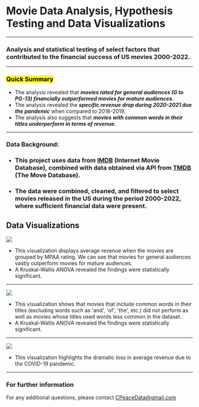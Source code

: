 # Movie Data Analysis, Hypothesis Testing and Data Visualizations
---
### Analysis and statistical testing of select factors that contributed to the financial success of US movies 2000-2022.
---
### <mark>**Quick Summary** 
* The analysis revealed that ***movies rated for general audiences (G to PG-13) financially outperformed movies for mature audiences.***
*  The analysis revealed the ***specific revenue drop during 2020-2021 due the pandemic*** when compared to 2018-2019.
* The analysis also suggests that ***movies with common words in their titles underperform in terms of revenue.***
---

### Data Background:
* ### This project uses data from [IMDB](https://www.imdb.com/) (Internet Movie Database), combined with data obtained via API from [TMDB](https://www.themoviedb.org/?language=en-US) (The Move Database).
* ### The data were combined, cleaned, and filtered to select movies released in the US during the period 2000-2022, where sufficient financial data were present.
    
## Data Visualizations
![](https://github.com/CRPeace/Movie_Data_API_Stats_Analysis/blob/09f1e1af5124093153acb7d165a54915f9cd57a0/Data%20Viz/Movies%20by%20Rating.png)

* This visualization displays average revenue when the movies are grouped by MPAA rating.  We can see that movies for general audiences vastly outperform movies for mature audiences.  
* A Kruskal-Wallis ANOVA revealed the findings were statistically significant.
---
![](https://github.com/CRPeace/Movie_Data_API_Stats_Analysis/blob/09f1e1af5124093153acb7d165a54915f9cd57a0/Data%20Viz/Movie%20Title%20Samples.png)
* This visualization shows that movies that include common words in their titles (excluding words such as 'and', 'of', 'the', etc.) did not perform as well as movies whose titles used words less common in the dataset.
* A Kruskal-Wallis ANOVA revealed the findings were statistically significant.
---
![](https://github.com/CRPeace/Movie_Data_API_Stats_Analysis/blob/09f1e1af5124093153acb7d165a54915f9cd57a0/Data%20Viz/Pandemic%20Effect.png)
* This visualization highlights the dramatic loss in average revenue due to the COVID-19 pandemic.

---
### For further information

For any additional questions, please contact CPeaceData@gmail.com
